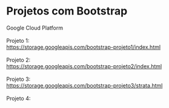 # Projetos com Bootstrap
 Google Cloud Platform 
<br />
<br />
Projeto 1:
<br />
https://storage.googleapis.com/bootstrap-projeto1/index.html
<br />
<br />
Projeto 2:
<br />
https://storage.googleapis.com/bootstrap-projeto2/index.html
<br />
<br />
Projeto 3:
<br />
https://storage.googleapis.com/bootstrap-projeto3/strata.html
<br />
<br />
Projeto 4:
